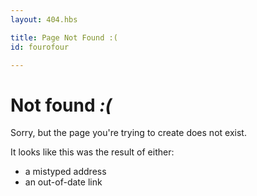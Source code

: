 ```yaml
---
layout: 404.hbs

title: Page Not Found :(
id: fourofour

---
```


# Not found *:(*

Sorry, but the page you're trying to create does not exist.

It looks like this was the result of either:

- a mistyped address
- an out-of-date link
